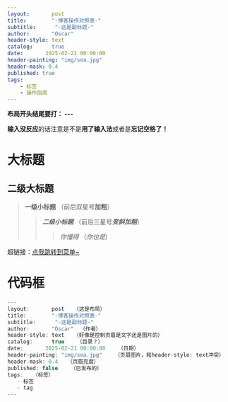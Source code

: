 ```yaml
---
layout:       post 
title:        "-博客操作对照表-"
subtitle:      "-这是副标题-"
author:       "Oscar" 
header-style: text   
catalog:      true    
date:       2025-02-21 00:00:00   
header-painting: "img/sea.jpg"
header-mask: 0.4  
published: true    
tags: 
    - 标签
    - 操作指南  
---
```


**布局开头结尾要打： ---**

**输入没反应**的话注意是不是**用了输入法**或者是**忘记空格了！**
# 大标题
## 二级大标题
>**一级小标题** （前后双星号**加粗**）
>>***二级小标题*** （前后三星号***变斜加粗***）
>>>*你懂得* （*你也是*）

 超链接：[点我跳转到菜单~](https://oscar3tr.github.io/)

 # 代码框

 ```ts
---
layout:       post   （这是布局）
title:        "-博客操作对照表-"
subtitle:      "-这是副标题-"
author:       "Oscar"  （作者）
header-style: text   （好像是控制页眉是文字还是图片的）
catalog:      true    （目录？）
date:       2025-02-21 00:00:00    （日期）
header-painting: "img/sea.jpg"    （页眉图片，和header-style: text冲突）
header-mask: 0.4   （页眉亮度）
published: false    （已发布的）
tags:   （标签）
    - 标签
    - tag  
---
```

 
